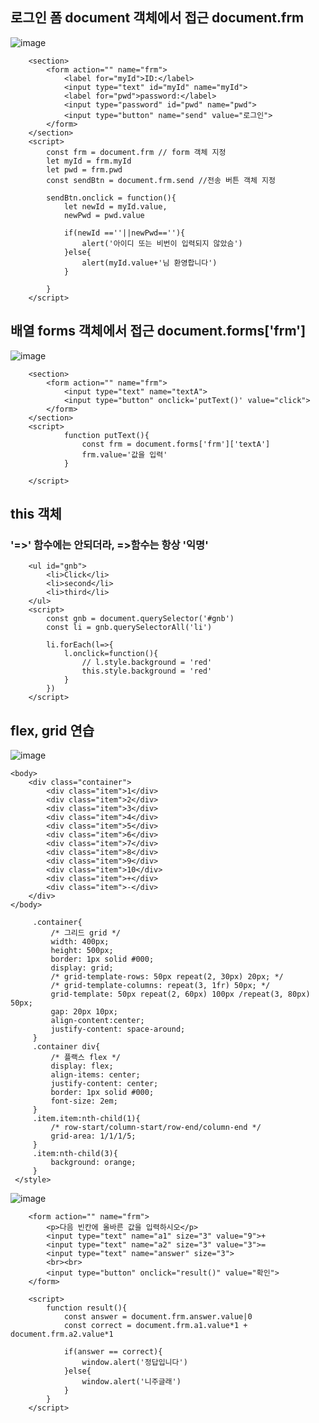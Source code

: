 
## 로그인 폼 document 객체에서 접근 document.frm
![image](https://user-images.githubusercontent.com/30430227/125771255-759604ee-c8ba-4cd3-bdaf-c64bd11ae718.png)
```
    <section>
        <form action="" name="frm">
            <label for="myId">ID:</label>
            <input type="text" id="myId" name="myId">
            <label for="pwd">password:</label>
            <input type="password" id="pwd" name="pwd">
            <input type="button" name="send" value="로그인">
        </form>
    </section>
    <script>
        const frm = document.frm // form 객체 지정
        let myId = frm.myId
        let pwd = frm.pwd
        const sendBtn = document.frm.send //전송 버튼 객체 지정

        sendBtn.onclick = function(){
            let newId = myId.value,
            newPwd = pwd.value

            if(newId ==''||newPwd==''){
                alert('아이디 또는 비번이 입력되지 않았슴')
            }else{
                alert(myId.value+'님 환영합니다')
            }

        }
    </script>
```

## 배열 forms 객체에서 접근 document.forms['frm']
![image](https://user-images.githubusercontent.com/30430227/125779431-856d6014-e0fa-49a1-9225-0f81a509079c.png)
```
    <section>
        <form action="" name="frm">
            <input type="text" name="textA">
            <input type="button" onclick='putText()' value="click">
        </form>
    </section>
    <script>
            function putText(){
                const frm = document.forms['frm']['textA']
                frm.value='값을 입력'
            }

    </script>
```

## this 객체
### '=>' 함수에는 안되더라, =>함수는 항상 '익명'
```
    <ul id="gnb">
        <li>Click</li>
        <li>second</li>
        <li>third</li>
    </ul>
    <script>
        const gnb = document.querySelector('#gnb')
        const li = gnb.querySelectorAll('li')

        li.forEach(l=>{
            l.onclick=function(){
                // l.style.background = 'red'
                this.style.background = 'red'
            }
        })
    </script>
```

## flex, grid 연습
![image](https://user-images.githubusercontent.com/30430227/125883950-2a5950a4-a5cb-49b0-b02a-ddb2a68f3aff.png)
```
<body>
    <div class="container">
        <div class="item">1</div>
        <div class="item">2</div>
        <div class="item">3</div>
        <div class="item">4</div>
        <div class="item">5</div>
        <div class="item">6</div>
        <div class="item">7</div>
        <div class="item">8</div>
        <div class="item">9</div>
        <div class="item">10</div>
        <div class="item">+</div>
        <div class="item">-</div>
    </div>
</body>
```
```
     .container{
         /* 그리드 grid */
         width: 400px;
         height: 500px;
         border: 1px solid #000;
         display: grid;
         /* grid-template-rows: 50px repeat(2, 30px) 20px; */
         /* grid-template-columns: repeat(3, 1fr) 50px; */
         grid-template: 50px repeat(2, 60px) 100px /repeat(3, 80px) 50px;
         gap: 20px 10px;
         align-content:center;
         justify-content: space-around;
     }
     .container div{
         /* 플랙스 flex */
         display: flex;
         align-items: center;
         justify-content: center;
         border: 1px solid #000;
         font-size: 2em;
     }
     .item.item:nth-child(1){
         /* row-start/column-start/row-end/column-end */
         grid-area: 1/1/1/5;
     }
     .item:nth-child(3){
         background: orange;
     }
 </style>
```

![image](https://user-images.githubusercontent.com/30430227/125887779-5a031e89-9f2e-4931-a134-ecdce9af33b0.png)
```
    <form action="" name="frm">
        <p>다음 빈칸에 올바른 값을 입력하시오</p>
        <input type="text" name="a1" size="3" value="9">+
        <input type="text" name="a2" size="3" value="3">=
        <input type="text" name="answer" size="3">
        <br><br>
        <input type="button" onclick="result()" value="확인">
    </form>

    <script>
        function result(){
            const answer = document.frm.answer.value|0
            const correct = document.frm.a1.value*1 + document.frm.a2.value*1

            if(answer == correct){
                window.alert('정답입니다')
            }else{
                window.alert('니주글래')
            }
        }
    </script>
```

